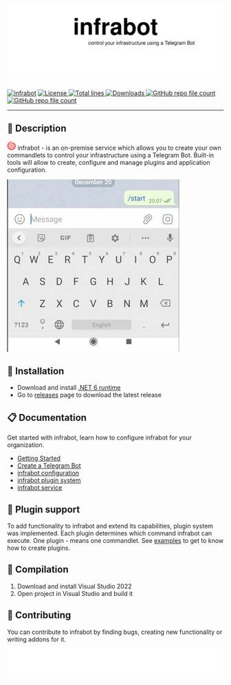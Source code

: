 
<img src="assets/images/header.svg"/>

[![infrabot](https://img.shields.io/badge/infrabot-orange)](https://github.com/infrabot-io/infrabot)
<a href="https://img.shields.io/github/license/infrabot-io/infrabot">
  <img src="https://img.shields.io/github/license/infrabot-io/infrabot" alt="License" />
</a>
<a href="https://img.shields.io/tokei/lines/github/infrabot-io/infrabot">
  <img src="https://img.shields.io/tokei/lines/github/infrabot-io/infrabot" alt="Total lines" />
</a>
<a href="https://img.shields.io/github/downloads/infrabot-io/infrabot/total">
  <img src="https://img.shields.io/github/downloads/infrabot-io/infrabot/total" alt="Downloads" />
</a>
<a href="https://img.shields.io/github/stars/infrabot-io/infrabot?style=social">
  <img alt="GitHub repo file count" src="https://img.shields.io/github/stars/infrabot-io/infrabot?style=social">
</a>
<a href="https://img.shields.io/github/contributors/infrabot-io/infrabot">
  <img alt="GitHub repo file count" src="https://img.shields.io/github/contributors/infrabot-io/infrabot">
</a> 

---

## :newspaper: Description

<img src="assets/images/infrabot.png" height="20" width="20"/> infrabot - is an on-premise service which allows you to create your own commandlets to control your infrastructure using a Telegram Bot. Built-in tools will allow to create, configure and manage plugins and application configuration.

<img src="assets/images/demo.gif" alt="infrabot-logo" width="400px" height="400px"/>


## :wrench: Installation

- Download and install [.NET 6 runtime](https://dotnet.microsoft.com/en-us/download/dotnet/6.0)
- Go to [releases](https://github.com/infrabot-io/infrabot/releases) page to download the latest release

## :clipboard: Documentation

Get started with infrabot, learn how to configure infrabot for your organization.

- [Getting Started](https://infrabot-io.github.io/documentation/gettingstarted.html)
- [Create a Telegram Bot](https://infrabot-io.github.io/documentation/createbot.html)
- [infrabot configuration](https://infrabot-io.github.io/documentation/configoverview.html)
- [infrabot plugin system](https://infrabot-io.github.io/documentation/pluginoverview.html)
- [infrabot service](https://infrabot-io.github.io/documentation/infrabotservice.html)

## :vhs: Plugin support

To add functionality to infrabot and extend its capabilities, plugin system was implemented. Each plugin determines which command infrabot can execute. One plugin - means one commandlet. See [examples](https://infrabot-io.github.io/documentation/examplescripts.html) to get to know how to create plugins.

## :electric_plug: Compilation

1. Download and install Visual Studio 2022
2. Open project in Visual Studio and build it


## :dart: Contributing
You can contribute to infrabot by finding bugs, creating new functionality or writing addons for it.

<img src="assets/images/footer_fixed.svg"/>
